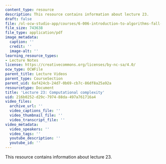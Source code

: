 ```yaml
---
content_type: resource
description: This resource contains information about lecture 23.
draft: false
file: /ol-ocw-studio-app/courses/6-006-introduction-to-algorithms-fall-2011/216b0252d29c797488da497a761716a4_MIT6_006F11_lec23.pdf
file_size: 743638
file_type: application/pdf
image_metadata:
  caption: ''
  credit: ''
  image-alt: ''
learning_resource_types:
- Lecture Notes
license: https://creativecommons.org/licenses/by-nc-sa/4.0/
ocw_type: OCWFile
parent_title: Lecture Videos
parent_type: CourseSection
parent_uid: 6af424cb-24d7-0b69-cb7c-86df8a25a92a
resourcetype: Document
title: 'Lecture 23: Computational complexity'
uid: 216b0252-d29c-7974-88da-497a761716a4
video_files:
  archive_url: ''
  video_captions_file: ''
  video_thumbnail_file: ''
  video_transcript_file: ''
video_metadata:
  video_speakers: ''
  video_tags: ''
  youtube_description: ''
  youtube_id: ''
---
```

This resource contains information about lecture 23.